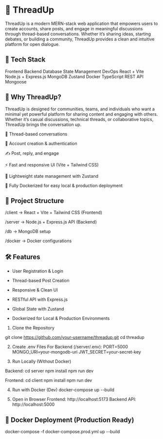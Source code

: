 # 🧵 ThreadUp
ThreadUp is a modern MERN-stack web application that empowers users to create accounts, share posts, and engage in meaningful discussions through thread-based conversations. Whether it’s sharing ideas, starting debates, or building a community, ThreadUp provides a clean and intuitive platform for open dialogue.

## 🚀 Tech Stack
Frontend	Backend	Database	State Management	DevOps
React + Vite	Node.js + Express.js	MongoDB	Zustand	Docker
TypeScript	REST API	Mongoose	

## 🌟 Why ThreadUp?
ThreadUp is designed for communities, teams, and individuals who want a minimal yet powerful platform for sharing content and engaging with others. Whether it’s casual discussions, technical threads, or collaborative topics, ThreadUp brings the conversation up.

🧵 Thread-based conversations

👥 Account creation & authentication

✍️ Post, reply, and engage

⚡ Fast and responsive UI (Vite + Tailwind CSS)

🐻 Lightweight state management with Zustand

🐳 Fully Dockerized for easy local & production deployment


## 📂 Project Structure

/client    → React + Vite + Tailwind CSS (Frontend)

/server    → Node.js + Express.js API (Backend)

/db        → MongoDB setup

/docker    → Docker configurations

## 🛠️ Features

- User Registration & Login

- Thread-based Post Creation

- Responsive & Clean UI

- RESTful API with Express.js

- Global State with Zustand

- Dockerized for Local & Production Environments

1. Clone the Repository

git clone https://github.com/your-username/threadup.git
cd threadup

2. Create .env Files
For Backend (/server/.env):
PORT=5000
MONGO_URI=your-mongodb-uri
JWT_SECRET=your-secret-key

3. Run Locally (Without Docker)

Backend:
cd server
npm install
npm run dev

Frontend:
cd client
npm install
npm run dev

4. Run with Docker (Dev)
docker-compose up --build

5. Open in Browser
Frontend: http://localhost:5173
Backend API: http://localhost:5000

## 🐳 Docker Deployment (Production Ready)
docker-compose -f docker-compose.prod.yml up --build
